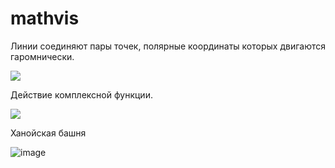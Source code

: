 # mathvis
Линии соединяют пары точек, полярные координаты которых двигаются гаромнически.

![](https://github.com/da5h1/mathvis/blob/main/content/PolarCoordinates.gif)

Действие комплексной функции.

![](https://github.com/da5h1/mathvis/blob/main/content/complex_function.gif)

Ханойская башня

![image](https://github.com/user-attachments/assets/112885a4-5625-4474-87be-fdd31b1e145a)

